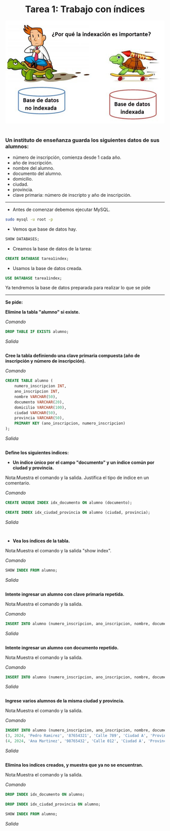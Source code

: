 <div align="center">

# Tarea 1: Trabajo con índices
<img src="indices.jpeg"/>
</div>
<br>

### Un instituto de enseñanza guarda los siguientes datos de sus alumnos:

- número de inscripción, comienza desde 1 cada año.
- año de inscripción.
- nombre del alumno.
- documento del alumno.
- domicilio.
- ciudad.
- provincia.
- clave primaria: número de inscripto y año de inscripción.

---

- Antes de comenzar debemos ejecutar MySQL.

``` bash
sudo mysql -u root -p
```

- Vemos que base de datos hay.

``` sql
SHOW DATABASES;
```

- Creamos la base de datos de la tarea:

``` sql
CREATE DATABASE tarea1index;
```

- Usamos la base de datos creada.

``` sql
USE DATABASE tarea1index;
```

Ya tendremos la base de datos preparada para realizar lo que se pide

----

**Se pide:**

**Elimine la tabla "alumno" si existe.**

*Comando*

``` sql
DROP TABLE IF EXISTS alumno;
```

*Salida*

``` sql

```

**Cree la tabla definiendo una clave primaria compuesta (año de inscripción y número de inscripción).**

*Comando*

``` sql
CREATE TABLE alumno (
    numero_inscripcion INT,
    ano_inscripcion INT,
    nombre VARCHAR(50),
    documento VARCHAR(20),
    domicilio VARCHAR(100),
    ciudad VARCHAR(50),
    provincia VARCHAR(50),
    PRIMARY KEY (ano_inscripcion, numero_inscripcion)
);
```

*Salida*

``` sql

```

**Define los siguientes indices:**

- **Un índice único por el campo "documento" y un índice común por ciudad y provincia.**

Nota:Muestra el comando y la salida. Justifica el tipo de indice en un comentario.

*Comando*

``` sql
CREATE UNIQUE INDEX idx_documento ON alumno (documento);
```
``` sql
CREATE INDEX idx_ciudad_provincia ON alumno (ciudad, provincia);
```

*Salida*

``` sql

```

``` sql

```

- **Vea los índices de la tabla.**

Nota:Muestra el comando y la salida "show index".

*Comando*

``` sql
SHOW INDEX FROM alumno;
```

*Salida*

``` sql

```

**Intente ingresar un alumno con clave primaria repetida.**

Nota:Muestra el comando y la salida.


*Comando*

``` sql
INSERT INTO alumno (numero_inscripcion, ano_inscripcion, nombre, documento, domicilio, ciudad, provincia) VALUES (1, 2024, 'Juan Perez', '12345678', 'Calle 123', 'Ciudad A', 'Provincia X');
```

*Salida*

``` sql

```

**Intente ingresar un alumno con documento repetido.**

Nota:Muestra el comando y la salida.

*Comando*

``` sql
INSERT INTO alumno (numero_inscripcion, ano_inscripcion, nombre, documento, domicilio, ciudad, provincia) VALUES (2, 2024, 'Maria Lopez', '12345678', 'Calle 456', 'Ciudad B', 'Provincia Y');
```

*Salida*

``` sql

```

**Ingrese varios alumnos de la misma ciudad y provincia.**

Nota:Muestra el comando y la salida.

*Comando*

``` sql
INSERT INTO alumno (numero_inscripcion, ano_inscripcion, nombre, documento, domicilio, ciudad, provincia) VALUES 
(3, 2024, 'Pedro Ramirez', '87654321', 'Calle 789', 'Ciudad A', 'Provincia X'),
(4, 2024, 'Ana Martinez', '98765432', 'Calle 012', 'Ciudad A', 'Provincia X');
```

*Salida*

``` sql

```

**Elimina los indices creados, y muestra que ya no se encuentran.**

Nota:Muestra el comando y la salida.

*Comando*

``` sql
DROP INDEX idx_documento ON alumno;
```
``` sql
DROP INDEX idx_ciudad_provincia ON alumno;
```
``` sql
SHOW INDEX FROM alumno;
```

*Salida*

``` sql

```
``` sql

```
``` sql

```